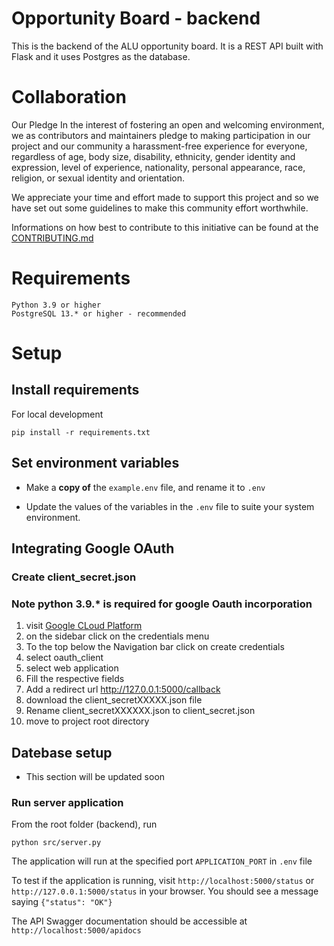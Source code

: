 # Opportunity Board - backend
This is the backend of the ALU opportunity board. It is a REST API built with Flask and it uses Postgres as the database.

# Collaboration

Our Pledge
In the interest of fostering an open and welcoming environment, we as contributors and maintainers pledge to making participation in our project and our community a harassment-free experience for everyone, regardless of age, body size, disability, ethnicity, gender identity and expression, level of experience, nationality, personal appearance, race, religion, or sexual identity and orientation.

We appreciate your time and effort made to support this project and so we have set out some guidelines to make this community effort worthwhile.

Informations on how best to contribute to this initiative can be found at the [CONTRIBUTING.md](./CONTRIBUTING.md)

# Requirements

```
Python 3.9 or higher
PostgreSQL 13.* or higher - recommended
```

# Setup


## Install requirements

For local development

```
pip install -r requirements.txt
```

## Set environment variables

- Make a **copy of** the `example.env` file, and rename it to `.env`

- Update the values of the variables in the `.env` file to suite your system environment.

## Integrating Google OAuth

### Create client_secret.json

### Note python 3.9.\* is required for google Oauth incorporation

1. visit <a href="https://www.google.co.in/url?sa=t&rct=j&q=&esrc=s&source=web&cd=&ved=2ahUKEwj5ouHdnPD0AhXksFYBHbw3CfMQFnoECAkQAQ&url=https%3A%2F%2Fconsole.developers.google.com%2F&usg=AOvVaw39ieEDI7pzBj4NtuzqS57M"> Google CLoud Platform</a>
2. on the sidebar click on the credentials menu
3. To the top below the Navigation bar click on create credentials
4. select oauth_client
5. select web application
6. Fill the respective fields
7. Add a redirect url http://127.0.0.1:5000/callback
8. download the client_secretXXXXX.json file
9. Rename client_secretXXXXXX.json to client_secret.json
10. move to project root directory

## Datebase setup

- This section will be updated soon


### **Run server application**
From the root folder (backend), run

```
python src/server.py
```
The application will run at the specified port `APPLICATION_PORT` in `.env` file

To test if the application is running, visit `http://localhost:5000/status` or `http://127.0.0.1:5000/status` in your browser. You should see a message saying `{"status": "OK"}`

The API Swagger documentation should be accessible at `http://localhost:5000/apidocs`